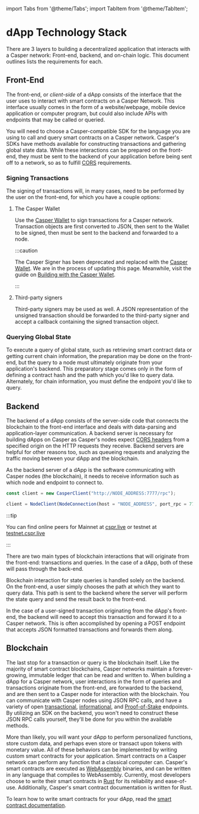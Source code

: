 import Tabs from '@theme/Tabs';
import TabItem from '@theme/TabItem';

# dApp Technology Stack

There are 3 layers to building a decentralized application that interacts with a Casper network: Front-end, backend, and on-chain logic. This document outlines lists the requirements for each.

## Front-End

The front-end, or *client-side* of a dApp consists of the interface that the user uses to interact with smart contracts on a Casper Network. This interface usually comes in the form of a website/webpage, mobile device application or computer program, but could also include APIs with endpoints that may be called or queried.

You will need to choose a Casper-compatible SDK for the language you are using to call and query smart contracts on a Casper network. Casper's SDKs have methods available for constructing transactions and gathering global state data. While these interactions can be prepared on the front-end, they must be sent to the backend of your application before being sent off to a network, so as to fulfill [CORS](https://developer.mozilla.org/en-US/docs/Web/HTTP/CORS) requirements.

### Signing Transactions

The signing of transactions will, in many cases, need to be performed by the user on the front-end, for which you have a couple options:

1. The Casper Wallet

   Use the [Casper Wallet](https://www.casperwallet.io/develop) to sign transactions for a Casper network. Transaction objects are first converted to JSON, then sent to the Wallet to be signed, then must be sent to the backend and forwarded to a node.

   :::caution

   The Casper Signer has been deprecated and replaced with the [Casper Wallet](https://www.casperwallet.io). We are in the process of updating this page. Meanwhile, visit the guide on [Building with the Casper Wallet](https://www.casperwallet.io/develop).

   :::

2. Third-party signers

   Third-party signers may be used as well. A JSON representation of the unsigned transaction should be forwarded to the third-party signer and accept a callback containing the signed transaction object.

### Querying Global State

To execute a query of global state, such as retrieving smart contract data or getting current chain information, the preparation may be done on the front-end, but the query to a node must ultimately originate from your application's backend. This preparatory stage comes only in the form of defining a contract hash and the path which you'd like to query data. Alternately, for chain information, you must define the endpoint you'd like to query.

## Backend

The backend of a dApp consists of the server-side code that connects the blockchain to the front-end interface and deals with data-parsing and application-layer communication. A backend server is necessary for building dApps on Casper as Casper's nodes expect [CORS headers](https://developer.mozilla.org/en-US/docs/Web/HTTP/CORS) from a specified origin on the HTTP requests they receive. Backend servers are helpful for other reasons too, such as queueing requests and analyzing the traffic moving between your dApp and the blockchain.

As the backend server of a dApp is the software communicating with Casper nodes (the blockchain), it needs to receive information such as which node and endpoint to connect to.

<Tabs>

<TabItem value="js" label="JavaScript">

```javascript
const client = new CasperClient("http://NODE_ADDRESS:7777/rpc");
```

</TabItem>

<TabItem value="py" label="Python">

```javascript
client = NodeClient(NodeConnection(host = "NODE_ADDRESS", port_rpc = 7777))
```

</TabItem>

</Tabs>

:::tip

You can find online peers for Mainnet at [cspr.live](https://cspr.live) or testnet at [testnet.cspr.live](https://testnet.cspr.live)

:::

There are two main types of blockchain interactions that will originate from the front-end: transactions and queries. In the case of a dApp, both of these will pass through the back-end.

Blockchain interaction for state queries is handled solely on the backend. On the front-end, a user simply chooses the path at which they want to query data. This path is sent to the backend where the server will perform the state query and send the result back to the front-end.

In the case of a user-signed transaction originating from the dApp's front-end, the backend will need to accept this transaction and forward it to a Casper network. This is often accomplished by opening a POST endpoint that accepts JSON formatted transactions and forwards them along.

## Blockchain

The last stop for a transaction or query is the blockchain itself. Like the majority of smart contract blockchains, Casper networks maintain a forever-growing, immutable ledger that can be read and written to. When building a dApp for a Casper network, user interactions in the form of queries and transactions originate from the front-end, are forwarded to the backend, and are then sent to a Casper node for interaction with the blockchain. You can communicate with Casper nodes using JSON RPC calls, and have a variety of open [transactional](../json-rpc/json-rpc-transactional.md), [informational](../json-rpc/json-rpc-informational.md), and [Proof-of-Stake](../json-rpc/json-rpc-pos.md) endpoints. By utilizing an SDK on the backend, you won't need to construct these JSON RPC calls yourself, they'll be done for you within the available methods.

More than likely, you will want your dApp to perform personalized functions, store custom data, and perhaps even store or transact upon tokens with monetary value. All of these behaviors can be implemented by writing custom smart contracts for your application. Smart contracts on a Casper network can perform any function that a classical computer can. Casper's smart contracts are executed as [WebAssembly](https://webassembly.org/) binaries, and can be written in any language that compiles to WebAssembly. Currently, most developers choose to write their smart contracts in [Rust](https://www.rust-lang.org/) for its reliability and ease-of-use. Additionally, Casper's smart contract documentation is written for Rust.

To learn how to write smart contracts for your dApp, read the [smart contract documentation](../writing-onchain-code/index.md).
